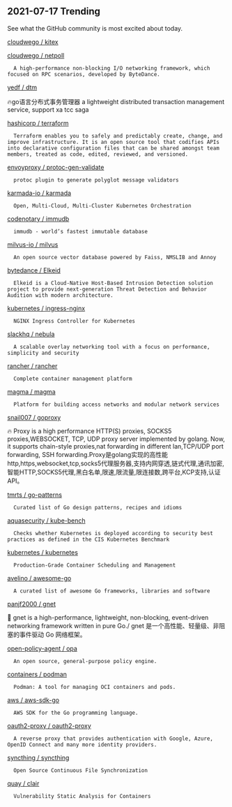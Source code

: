## 2021-07-17 Trending 
See what the GitHub community is most excited about today. 

[cloudwego / kitex](https://github.com/cloudwego/kitex) 
 
[cloudwego / netpoll](https://github.com/cloudwego/netpoll) 

      A high-performance non-blocking I/O networking framework, which focused on RPC scenarios, developed by ByteDance.
     
[yedf / dtm](https://github.com/yedf/dtm) 

      
🔥go语言分布式事务管理器 a lightweight distributed transaction management service, support xa tcc saga
     
[hashicorp / terraform](https://github.com/hashicorp/terraform) 

      Terraform enables you to safely and predictably create, change, and improve infrastructure. It is an open source tool that codifies APIs into declarative configuration files that can be shared amongst team members, treated as code, edited, reviewed, and versioned.
     
[envoyproxy / protoc-gen-validate](https://github.com/envoyproxy/protoc-gen-validate) 

      protoc plugin to generate polyglot message validators
     
[karmada-io / karmada](https://github.com/karmada-io/karmada) 

      Open, Multi-Cloud, Multi-Cluster Kubernetes Orchestration
     
[codenotary / immudb](https://github.com/codenotary/immudb) 

      immudb - world’s fastest immutable database
     
[milvus-io / milvus](https://github.com/milvus-io/milvus) 

      An open source vector database powered by Faiss, NMSLIB and Annoy
     
[bytedance / Elkeid](https://github.com/bytedance/Elkeid) 

      Elkeid is a Cloud-Native Host-Based Intrusion Detection solution project to provide next-generation Threat Detection and Behavior Audition with modern architecture.
     
[kubernetes / ingress-nginx](https://github.com/kubernetes/ingress-nginx) 

      NGINX Ingress Controller for Kubernetes
     
[slackhq / nebula](https://github.com/slackhq/nebula) 

      A scalable overlay networking tool with a focus on performance, simplicity and security
     
[rancher / rancher](https://github.com/rancher/rancher) 

      Complete container management platform
     
[magma / magma](https://github.com/magma/magma) 

      Platform for building access networks and modular network services
     
[snail007 / goproxy](https://github.com/snail007/goproxy) 

      
🔥 Proxy is a high performance HTTP(S) proxies, SOCKS5 proxies,WEBSOCKET, TCP, UDP proxy server implemented by golang. Now, it supports chain-style proxies,nat forwarding in different lan,TCP/UDP port forwarding, SSH forwarding.Proxy是golang实现的高性能http,https,websocket,tcp,socks5代理服务器,支持内网穿透,链式代理,通讯加密,智能HTTP,SOCKS5代理,黑白名单,限速,限流量,限连接数,跨平台,KCP支持,认证API。
     
[tmrts / go-patterns](https://github.com/tmrts/go-patterns) 

      Curated list of Go design patterns, recipes and idioms
     
[aquasecurity / kube-bench](https://github.com/aquasecurity/kube-bench) 

      Checks whether Kubernetes is deployed according to security best practices as defined in the CIS Kubernetes Benchmark
     
[kubernetes / kubernetes](https://github.com/kubernetes/kubernetes) 

      Production-Grade Container Scheduling and Management
     
[avelino / awesome-go](https://github.com/avelino/awesome-go) 

      A curated list of awesome Go frameworks, libraries and software
     
[panjf2000 / gnet](https://github.com/panjf2000/gnet) 

      
🚀 gnet is a high-performance, lightweight, non-blocking, event-driven networking framework written in pure Go./ gnet 是一个高性能、轻量级、非阻塞的事件驱动 Go 网络框架。
     
[open-policy-agent / opa](https://github.com/open-policy-agent/opa) 

      An open source, general-purpose policy engine.
     
[containers / podman](https://github.com/containers/podman) 

      Podman: A tool for managing OCI containers and pods.
     
[aws / aws-sdk-go](https://github.com/aws/aws-sdk-go) 

      AWS SDK for the Go programming language.
     
[oauth2-proxy / oauth2-proxy](https://github.com/oauth2-proxy/oauth2-proxy) 

      A reverse proxy that provides authentication with Google, Azure, OpenID Connect and many more identity providers.
     
[syncthing / syncthing](https://github.com/syncthing/syncthing) 

      Open Source Continuous File Synchronization
     
[quay / clair](https://github.com/quay/clair) 

      Vulnerability Static Analysis for Containers
     
